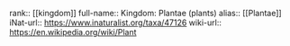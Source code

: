 

rank:: [[kingdom]]
full-name:: Kingdom: Plantae (plants)
alias:: [[Plantae]]
iNat-url:: https://www.inaturalist.org/taxa/47126
wiki-url:: https://en.wikipedia.org/wiki/Plant